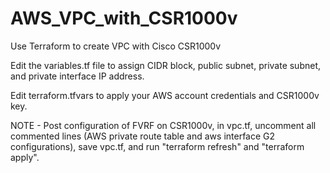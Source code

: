 # AWS_VPC_with_CSR1000v
Use Terraform to create VPC with Cisco CSR1000v

Edit the variables.tf file to assign CIDR block, public subnet, private subnet, and private interface IP address.

Edit terraform.tfvars to apply your AWS account credentials and CSR1000v key. 


NOTE - Post configuration of FVRF on CSR1000v, in vpc.tf, uncomment all commented lines (AWS private route table and aws interface G2 configurations), save vpc.tf, and run "terraform refresh" and "terraform apply".  
